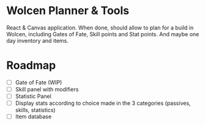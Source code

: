 # Wolcen Planner & Tools

React & Canvas application. When done, should allow to plan for a build in Wolcen, including Gates of Fate, Skill points and Stat points. And maybe one day inventory and items.

# Roadmap

- [ ] Gate of Fate (WIP)
- [ ] Skill panel with modifiers
- [ ] Statistic Panel
- [ ] Display stats according to choice made in the 3 categories (passives, skills, statistics)
- [ ] Item database
